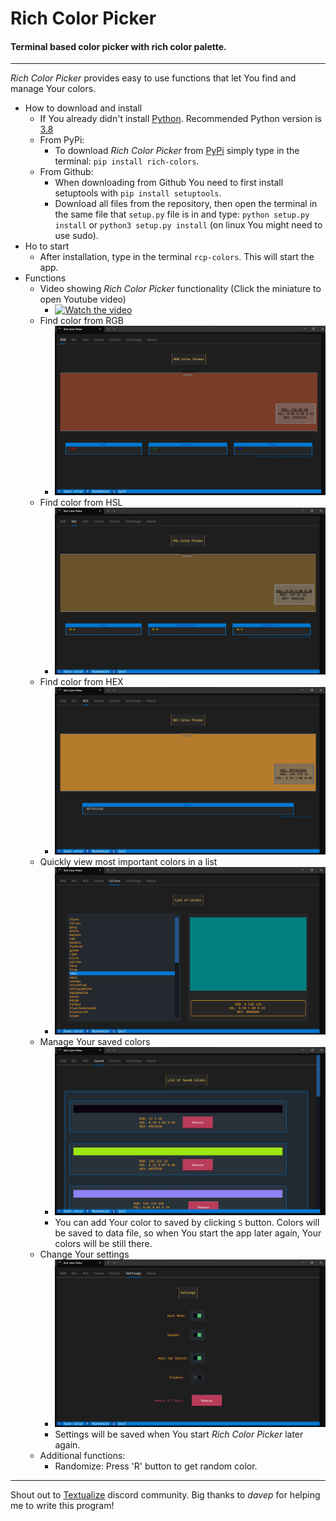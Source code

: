 # Rich Color Picker
#### Terminal based color picker with rich color palette.

---

*Rich Color Picker* provides easy to use functions that let You find and manage Your colors.

* How to download and install
  - If You already didn't install [Python](https://www.python.org/downloads/). Recommended Python version is [3.8](https://www.python.org/downloads/release/python-380/)
  - From PyPi:
    * To download *Rich Color Picker* from [PyPi](https://pypi.org/project/rcp-colors/) simply type in the terminal: `pip install rich-colors`.
  - From Github:
    * When downloading from Github You need to first install setuptools with `pip install setuptools`.
    * Download all files from the repository, then open the terminal in the same file that `setup.py` file is in and type: `python setup.py install` or `python3 setup.py install` (on linux You might need to use sudo).
* Ho to start
  - After installation, type in the terminal `rcp-colors`. This will start the app.
* Functions
  - Video showing *Rich Color Picker* functionality (Click the miniature to open Youtube video)
    * [![Watch the video](https://img.youtube.com/vi/AgJ1DZi9suo/maxresdefault.jpg)](https://youtu.be/AgJ1DZi9suo)
  - Find color from RGB
    * ![RGB](images/RGB.jpg)
  - Find color from HSL
    * ![HSL](images/HSL.jpg)
  - Find color from HEX
    * ![HEX](images/HEX.jpg)
  - Quickly view most important colors in a list
    * ![COLORS](images/COLORS.jpg)
  - Manage Your saved colors
    * ![SAVED](images/SAVED.jpg)
    * You can add Your color to saved by clicking `S` button. Colors will be saved to data file, so when You start the app later again, Your colors will be still there.
  - Change Your settings
    * ![SETTINGS](images/SETTINGS.jpg)
    * Settings will be saved when You start *Rich Color Picker* later again.
  - Additional functions:
    * Randomize: Press 'R' button to get random color.

___

Shout out to [Textualize](https://github.com/Textualize/textual) discord community. Big thanks to *davep* for helping me to write this program!
